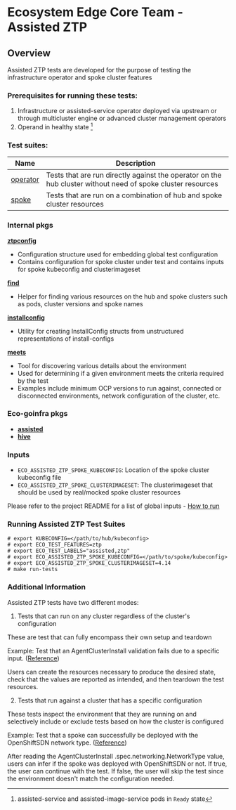 # Ecosystem Edge Core Team - Assisted ZTP

## Overview
Assisted ZTP tests are developed for the purpose of testing the infrastructure operator and spoke cluster features

### Prerequisites for running these tests:

1. Infrastructure or assisted-service operator deployed via upstream or through multicluster engine or advanced cluster management operators
2. Operand in healthy state [^1]

[^1]: assisted-service and assisted-image-service pods in `Ready` state

### Test suites:

| Name     | Description                                                                                         |
| -------- | --------------------------------------------------------------------------------------------------- |
| [operator](operator/operator_suite_test.go) | Tests that are run directly against the operator on the hub cluster without need of spoke cluster resources |
| [spoke](spoke/spoke_suite_test.go)    | Tests that are run on a combination of hub and spoke cluster resources                                      |

### Internal pkgs

[**ztpconfig**](internal/ztpconfig/config.go)
- Configuration structure used for embedding global test configuration
- Contains configuration for spoke cluster under test and contains inputs for spoke kubeconfig and clusterimageset

[**find**](internal/find/find.go)
- Helper for finding various resources on the hub and spoke clusters such as pods, cluster versions and spoke names

[**installconfig**](internal/installconfig/installconfig.go)
- Utility for creating InstallConfig structs from unstructured representations of install-configs

[**meets**](internal/meets/meets.go)
- Tool for discovering various details about the environment
- Used for determining if a given environment meets the criteria required by the test
- Examples include minimum OCP versions to run against, connected or disconnected environments, network configuration of the cluster, etc.

### Eco-goinfra pkgs

- [**assisted**](https://github.com/rh-ecosystem-edge/eco-goinfra/tree/main/pkg/assisted)
- [**hive**](https://github.com/rh-ecosystem-edge/eco-goinfra/tree/main/pkg/hive)

### Inputs
- `ECO_ASSISTED_ZTP_SPOKE_KUBECONFIG`: Location of the spoke cluster kubeconfig file
- `ECO_ASSISTED_ZTP_SPOKE_CLUSTERIMAGESET`: The clusterimageset that should be used by real/mocked spoke cluster resources

Please refer to the project README for a list of global inputs - [How to run](../../../README.md#how-to-run)

### Running Assisted ZTP Test Suites
```
# export KUBECONFIG=</path/to/hub/kubeconfig>
# export ECO_TEST_FEATURES=ztp
# export ECO_TEST_LABELS="assisted,ztp"
# export ECO_ASSISTED_ZTP_SPOKE_KUBECONFIG=</path/to/spoke/kubeconfig>
# export ECO_ASSISTED_ZTP_SPOKE_CLUSTERIMAGESET=4.14
# make run-tests
```
### Additional Information
Assisted ZTP tests have two different modes:

1. Tests that can run on any cluster regardless of the cluster's configuration 

These are test that can fully encompass their own setup and teardown

Example: Test that an AgentClusterInstall validation fails due to a specific input. ([Reference](operator/tests/platform-selection-test.go))

Users can create the resources necessary to produce the desired state, check that the values are reported as intended, and then teardown the test resources.

2. Tests that run against a cluster that has a specific configuration

These tests inspect the environment that they are running on and selectively include or exclude tests based on how the cluster is configured

Example: Test that a spoke can successfully be deployed with the OpenShiftSDN network type. ([Reference](spoke/tests/check_network_type.go))

After reading the AgentClusterInstall .spec.networking.NetworkType value, users can infer if the spoke was deployed with OpenShiftSDN or not. If true, the user can continue with the test. If false, the user will skip the test since the environment doesn't match the configuration needed.
